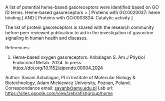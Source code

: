 A list of potential heme-based gasoreceptors were identified based on GO ID terms. 
Heme-based gasoreceptors = [ Proteins with GO:0020037: heme binding ] AND [ Proteins with GO:0003824: Catalytic activity ]

The list of protein gasoreceptors is shared with the research community before peer reviewed publication to aid in the investigation of gasocrine signaling in human health and diseases. 

References:
1. Heme-based oxygen gasoreceptors. Anbalagan S. Am J Physiol Endocrinol Metab. 2024. In press. 
https://doi.org/10.1152/ajpendo.00004.2024

Author: Savani Anbalagan, PI in Institute of Molecular Biology & Biotechnology, Adam Mickiewicz University, Poznan, Poland.
Correspondance email: savanb@amu.edu.pl
Lab url: https://sites.google.com/view/zebrafishgroup/home
